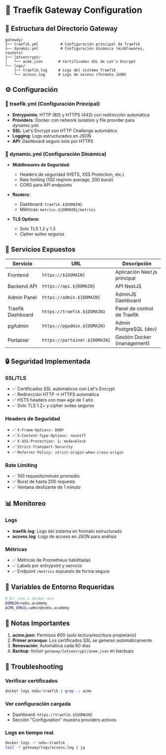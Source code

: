 # 🚦 Traefik Gateway Configuration

## 📁 Estructura del Directorio Gateway

```
gateway/
├── traefik.yml          # Configuración principal de Traefik
├── dynamic.yml          # Configuración dinámica (middlewares, routers)
├── letsencrypt/
│   └── acme.json       # Certificados SSL de Let's Encrypt
└── logs/
    ├── traefik.log     # Logs del sistema Traefik
    └── access.log      # Logs de acceso (formato JSON)
```

## ⚙️ Configuración

### 🔧 traefik.yml (Configuración Principal)
- **Entrypoints**: HTTP (80) y HTTPS (443) con redirección automática
- **Providers**: Docker con network isolation y file provider para dynamic.yml
- **SSL**: Let's Encrypt con HTTP Challenge automático
- **Logging**: Logs estructurados en JSON
- **API**: Dashboard seguro solo por HTTPS

### 🔄 dynamic.yml (Configuración Dinámica)
- **Middlewares de Seguridad**:
  - Headers de seguridad (HSTS, XSS Protection, etc.)
  - Rate limiting (100 req/min average, 200 burst)
  - CORS para API endpoints
  
- **Routers**:
  - Dashboard: `traefik.${DOMAIN}`
  - Métricas: `metrics.${DOMAIN}/metrics`

- **TLS Options**: 
  - Solo TLS 1.2 y 1.3
  - Cipher suites seguros

## 🚀 Servicios Expuestos

| Servicio          | URL                           | Descripción                  |
| ----------------- | ----------------------------- | ---------------------------- |
| Frontend          | `https://${DOMAIN}`           | Aplicación Next.js principal |
| Backend API       | `https://api.${DOMAIN}`       | API NestJS                   |
| Admin Panel       | `https://admin.${DOMAIN}`     | AdminJS Dashboard            |
| Traefik Dashboard | `https://traefik.${DOMAIN}`   | Panel de control de Traefik  |
| pgAdmin           | `https://pgadmin.${DOMAIN}`   | Admin PostgreSQL (dev)       |
| Portainer         | `https://portainer.${DOMAIN}` | Gestión Docker (management)  |

## 🔒 Seguridad Implementada

### SSL/TLS
- ✅ Certificados SSL automáticos con Let's Encrypt
- ✅ Redirección HTTP → HTTPS automática
- ✅ HSTS headers con max-age de 1 año
- ✅ Solo TLS 1.2+ y cipher suites seguros

### Headers de Seguridad
- ✅ `X-Frame-Options: DENY`
- ✅ `X-Content-Type-Options: nosniff`
- ✅ `X-XSS-Protection: 1; mode=block`
- ✅ `Strict-Transport-Security`
- ✅ `Referrer-Policy: strict-origin-when-cross-origin`

### Rate Limiting
- ✅ 100 requests/minuto promedio
- ✅ Burst de hasta 200 requests
- ✅ Ventana deslizante de 1 minuto

## 📊 Monitoreo

### Logs
- **traefik.log**: Logs del sistema en formato estructurado
- **access.log**: Logs de acceso en JSON para análisis

### Métricas
- ✅ Métricas de Prometheus habilitadas
- ✅ Labels por entrypoint y servicio
- ✅ Endpoint `/metrics` expuesto de forma segura

## 🔧 Variables de Entorno Requeridas

```bash
# En .env o docker.env
DOMAIN=nebu.academy
ACME_EMAIL=admin@nebu.academy
```

## 🚨 Notas Importantes

1. **acme.json**: Permisos 600 (solo lectura/escritura propietario)
2. **Primer arranque**: Los certificados SSL se generan automáticamente
3. **Renovación**: Automática cada 60 días
4. **Backup**: Incluir `gateway/letsencrypt/acme.json` en backups

## 🐛 Troubleshooting

### Verificar certificados
```bash
docker logs nebu-traefik | grep -i acme
```

### Ver configuración cargada
- Dashboard: `https://traefik.${DOMAIN}`
- Sección "Configuration" muestra providers activos

### Logs en tiempo real
```bash
docker logs -f nebu-traefik
tail -f gateway/logs/access.log | jq
```
